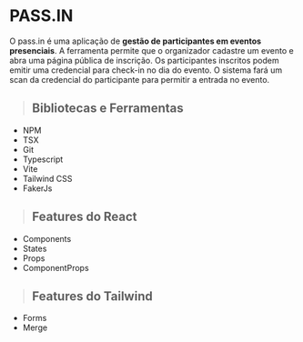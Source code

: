 # PASS.IN

O pass.in é uma aplicação de **gestão de participantes em eventos presenciais**.
A ferramenta permite que o organizador cadastre um evento e abra uma página pública de inscrição.
Os participantes inscritos podem emitir uma credencial para check-in no dia do evento.
O sistema fará um scan da credencial do participante para permitir a entrada no evento.

> ## Bibliotecas e Ferramentas

- NPM
- TSX
- Git
- Typescript
- Vite
- Tailwind CSS
- FakerJs

> ## Features do React

- Components
- States
- Props
- ComponentProps

> ## Features do Tailwind

- Forms
- Merge
